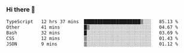 ### Hi there 👋

<!--
**zhengis-alinur/zhengis-alinur** is a ✨ _special_ ✨ repository because its `README.md` (this file) appears on your GitHub profile.

Here are some ideas to get you started:

- 🔭 I’m currently working on ...
- 🌱 I’m currently learning ...
- 👯 I’m looking to collaborate on ...
- 🤔 I’m looking for help with ...
- 💬 Ask me about ...
- 📫 How to reach me: ...
- 😄 Pronouns: ...
- ⚡ Fun fact: ...
-->

<!--START_SECTION:waka-->

```txt
TypeScript   12 hrs 37 mins  █████████████████████▒░░░   85.13 %
Other        41 mins         █▒░░░░░░░░░░░░░░░░░░░░░░░   04.67 %
Bash         32 mins         █░░░░░░░░░░░░░░░░░░░░░░░░   03.69 %
CSS          12 mins         ▒░░░░░░░░░░░░░░░░░░░░░░░░   01.43 %
JSON         9 mins          ▒░░░░░░░░░░░░░░░░░░░░░░░░   01.12 %
```

<!--END_SECTION:waka-->
